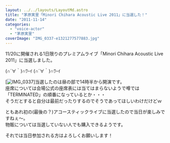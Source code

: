 ```yaml
---
layout: ../../layouts/LayoutMd.astro
title: "茅原実里「Minori Chihara Acoustic Live 2011」に当選した！"
date: "2011-11-14"
categories: 
  - "voice-actor"
  - "茅原実里"
coverImage: "IMG_0337-e1321277577883.jpg"
---
```


11/20に開催される1日限りのプレミアムライブ「Minori Chihara Acoustic Live 2011」に当選しました。

(∩´∀｀)∩ﾜｰｲ (∩´∀｀)∩ﾜｰｲ

[![](/wp/images/IMG_0337-e1321277577883.jpg "IMG_0337")]当選したのは昼の部で14時半から開演です。  
座席については会場公式の座席表には当てはまらないようで噂では「TERMINATED」の順番になっているとか・・・  
そうだとすると自分は最前だったりするのでそうであってほしいわけだけどｗ

ともあれ初の(最後の？)アコースティックライブに当選したので当日が楽しみですねぇ～。  
物販については当選していない人でも購入できるようです。

それでは当日参加される方はよろしくお願いします！
